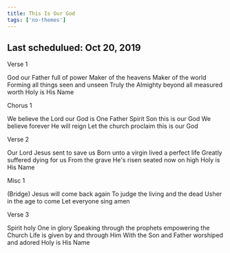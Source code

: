 ```yaml
---
title: This Is Our God
tags: ['no-themes']
---
```


## Last schedulued: Oct 20, 2019          

Verse 1

God our Father full of power
Maker of the heavens Maker of the world
Forming all things seen and unseen
Truly the Almighty beyond all measured worth
Holy is His Name

Chorus 1

We believe the Lord our God is One
Father Spirit Son this is our God
We believe forever He will reign
Let the church proclaim this is our God

Verse 2

Our Lord Jesus sent to save us
Born unto a virgin lived a perfect life
Greatly suffered dying for us
From the grave He's risen seated now on high
Holy is His Name

Misc 1

(Bridge)
Jesus will come back again
To judge the living and the dead
Usher in the age to come
Let everyone sing amen

Verse 3

Spirit holy One in glory
Speaking through the prophets empowering the Church
Life is given by and through Him
With the Son and Father worshiped and adored
Holy is His Name
